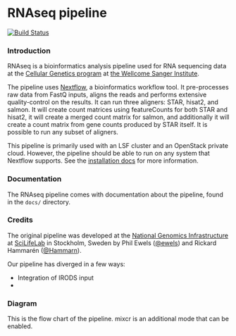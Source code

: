 # RNAseq pipeline
[![Build Status](https://travis-ci.org/cellgeni/RNAseq.svg?branch=devel)](https://travis-ci.org/cellgeni/RNAseq)

### Introduction

RNAseq is a bioinformatics analysis pipeline used for RNA sequencing data at
the [Cellular Genetics
program](http://www.sanger.ac.uk/science/programmes/cellular-genetics) at [the
Wellcome Sanger Institute](http://www.sanger.ac.uk/).

The pipeline uses [Nextflow](https://www.nextflow.io), a bioinformatics
workflow tool. It pre-processes raw data from FastQ inputs, aligns the reads
and performs extensive quality-control on the results. It can run three
aligners: STAR, hisat2, and salmon. It will create count matrices using
featureCounts for both STAR and hisat2, it will create a merged count matrix
for salmon, and additionally it will create a count matrix from gene counts
produced by STAR itself. It is possible to run any subset of aligners.

This pipeline is primarily used with an LSF cluster and an OpenStack private
cloud. However, the pipeline should be able to run on any system that Nextflow
supports. See the [installation docs](docs/installation.md) for more
information.

### Documentation
The RNAseq pipeline comes with documentation about the pipeline, found in the
`docs/` directory.

### Credits
The original pipeline was developed at the [National Genomics
Infrastructure](https://portal.scilifelab.se/genomics/) at
[SciLifeLab](http://www.scilifelab.se/) in Stockholm, Sweden by Phil Ewels
([@ewels](https://github.com/ewels)) and Rickard Hammarén
([@Hammarn](https://github.com/Hammarn)).

Our pipeline has diverged in a few ways:

- Integration of IRODS input
- 

### Diagram
This is the flow chart of the pipeline. mixcr is an additional mode that can
be enabled.


